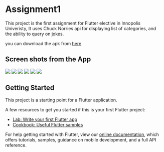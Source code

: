 # Assignment1

This project is the first assignment for Flutter elective in Innopolis Univeristy, It uses Chuck Norries api for displaying list of categories, and the ability to query on jokes.

you can download the apk from [here](/build/app/outputs/flutter-apk/app-release.apk) 


## Screen shots from the App
![](/screenshots/photo_2022-02-20%2016.25.52.jpeg)
![](/screenshots/photo_2022-02-20%2016.26.02.jpeg)
![](/screenshots/photo_2022-02-20%2016.25.55.jpeg)
![](/screenshots/photo_2022-02-20%2016.25.56.jpeg)
![](/screenshots/photo_2022-02-20%2016.25.59.jpeg)
![](/screenshots/photo_2022-02-20%2016.26.00.jpeg)

## Getting Started

This project is a starting point for a Flutter application.

A few resources to get you started if this is your first Flutter project:

- [Lab: Write your first Flutter app](https://flutter.dev/docs/get-started/codelab)
- [Cookbook: Useful Flutter samples](https://flutter.dev/docs/cookbook)

For help getting started with Flutter, view our
[online documentation](https://flutter.dev/docs), which offers tutorials,
samples, guidance on mobile development, and a full API reference.

